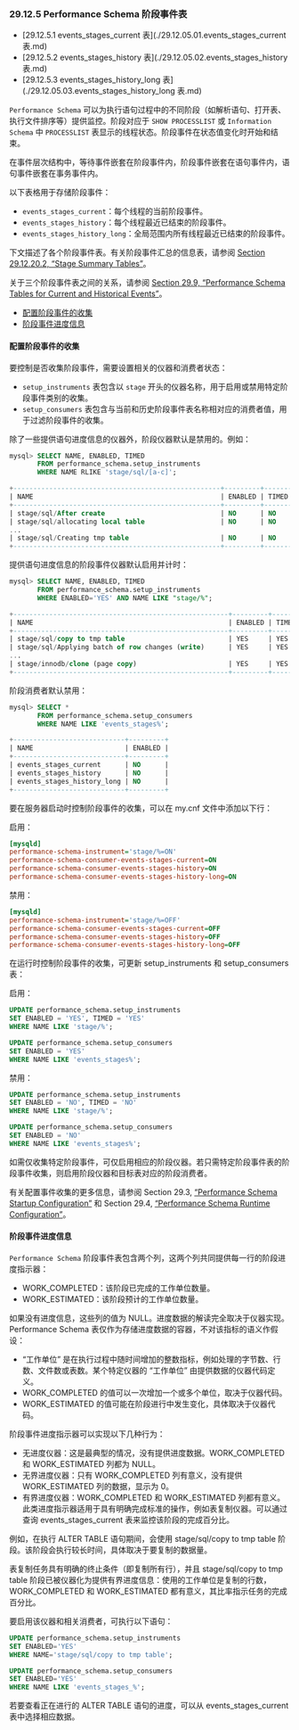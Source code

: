 ### 29.12.5 Performance Schema 阶段事件表

- [29.12.5.1 events_stages_current 表](./29.12.05.01.events_stages_current 表.md)
- [29.12.5.2 events_stages_history 表](./29.12.05.02.events_stages_history 表.md)
- [29.12.5.3 events_stages_history_long 表](./29.12.05.03.events_stages_history_long 表.md)

`Performance Schema` 可以为执行语句过程中的不同阶段（如解析语句、打开表、执行文件排序等）提供监控。阶段对应于 `SHOW PROCESSLIST` 或 `Information Schema` 中 `PROCESSLIST` 表显示的线程状态。阶段事件在状态值变化时开始和结束。

在事件层次结构中，等待事件嵌套在阶段事件内，阶段事件嵌套在语句事件内，语句事件嵌套在事务事件内。

以下表格用于存储阶段事件：

- `events_stages_current`：每个线程的当前阶段事件。
- `events_stages_history`：每个线程最近已结束的阶段事件。
- `events_stages_history_long`：全局范围内所有线程最近已结束的阶段事件。

下文描述了各个阶段事件表。有关阶段事件汇总的信息表，请参阅 [Section 29.12.20.2, “Stage Summary Tables”](#section-29-12-20-2-stage-summary-tables)。

关于三个阶段事件表之间的关系，请参阅 [Section 29.9, “Performance Schema Tables for Current and Historical Events”](#section-29-9-performance-schema-tables-for-current-and-historical-events)。

- [配置阶段事件的收集](#配置阶段事件的收集)
- [阶段事件进度信息](#阶段事件进度信息)

#### 配置阶段事件的收集

要控制是否收集阶段事件，需要设置相关的仪器和消费者状态：

- `setup_instruments` 表包含以 `stage` 开头的仪器名称，用于启用或禁用特定阶段事件类别的收集。
- `setup_consumers` 表包含与当前和历史阶段事件表名称相对应的消费者值，用于过滤阶段事件的收集。

除了一些提供语句进度信息的仪器外，阶段仪器默认是禁用的。例如：

```sql
mysql> SELECT NAME, ENABLED, TIMED
       FROM performance_schema.setup_instruments
       WHERE NAME RLIKE 'stage/sql/[a-c]';

+----------------------------------------------------+---------+-------+
| NAME                                               | ENABLED | TIMED |
+----------------------------------------------------+---------+-------+
| stage/sql/After create                             | NO      | NO    |
| stage/sql/allocating local table                   | NO      | NO    |
...
| stage/sql/Creating tmp table                       | NO      | NO    |
+----------------------------------------------------+---------+-------+
```

提供语句进度信息的阶段事件仪器默认启用并计时：

```sql
mysql> SELECT NAME, ENABLED, TIMED
       FROM performance_schema.setup_instruments
       WHERE ENABLED='YES' AND NAME LIKE "stage/%";

+------------------------------------------------------+---------+-------+
| NAME                                                 | ENABLED | TIMED |
+------------------------------------------------------+---------+-------+
| stage/sql/copy to tmp table                          | YES     | YES   |
| stage/sql/Applying batch of row changes (write)      | YES     | YES   |
...
| stage/innodb/clone (page copy)                       | YES     | YES   |
+------------------------------------------------------+---------+-------+
```

阶段消费者默认禁用：

```sql
mysql> SELECT *
       FROM performance_schema.setup_consumers
       WHERE NAME LIKE 'events_stages%';

+----------------------------+---------+
| NAME                       | ENABLED |
+----------------------------+---------+
| events_stages_current      | NO      |
| events_stages_history      | NO      |
| events_stages_history_long | NO      |
+----------------------------+---------+
```

要在服务器启动时控制阶段事件的收集，可以在 my.cnf 文件中添加以下行：

启用：
```ini
[mysqld]
performance-schema-instrument='stage/%=ON'
performance-schema-consumer-events-stages-current=ON
performance-schema-consumer-events-stages-history=ON
performance-schema-consumer-events-stages-history-long=ON
```
禁用：
```ini
[mysqld]
performance-schema-instrument='stage/%=OFF'
performance-schema-consumer-events-stages-current=OFF
performance-schema-consumer-events-stages-history=OFF
performance-schema-consumer-events-stages-history-long=OFF
```
在运行时控制阶段事件的收集，可更新 setup_instruments 和 setup_consumers 表：

启用：
```sql
UPDATE performance_schema.setup_instruments
SET ENABLED = 'YES', TIMED = 'YES'
WHERE NAME LIKE 'stage/%';

UPDATE performance_schema.setup_consumers
SET ENABLED = 'YES'
WHERE NAME LIKE 'events_stages%';
```

禁用：
```sql
UPDATE performance_schema.setup_instruments
SET ENABLED = 'NO', TIMED = 'NO'
WHERE NAME LIKE 'stage/%';

UPDATE performance_schema.setup_consumers
SET ENABLED = 'NO'
WHERE NAME LIKE 'events_stages%';
```
如需仅收集特定阶段事件，可仅启用相应的阶段仪器。若只需特定阶段事件表的阶段事件收集，则启用阶段仪器和目标表对应的阶段消费者。

有关配置事件收集的更多信息，请参阅 Section 29.3, [“Performance Schema Startup Configuration”]() 和 Section 29.4, [“Performance Schema Runtime Configuration”]()。

#### 阶段事件进度信息

`Performance Schema` 阶段事件表包含两个列，这两个列共同提供每一行的阶段进度指示器：

- WORK_COMPLETED：该阶段已完成的工作单位数量。
- WORK_ESTIMATED：该阶段预计的工作单位数量。

如果没有进度信息，这些列的值为 NULL。进度数据的解读完全取决于仪器实现。Performance Schema 表仅作为存储进度数据的容器，不对该指标的语义作假设：

- “工作单位” 是在执行过程中随时间增加的整数指标，例如处理的字节数、行数、文件数或表数。某个特定仪器的 “工作单位” 由提供数据的仪器代码定义。
- WORK_COMPLETED 的值可以一次增加一个或多个单位，取决于仪器代码。
- WORK_ESTIMATED 的值可能在阶段进行中发生变化，具体取决于仪器代码。

阶段事件进度指示器可以实现以下几种行为：

- 无进度仪器：这是最典型的情况，没有提供进度数据。WORK_COMPLETED 和 WORK_ESTIMATED 列都为 NULL。
- 无界进度仪器：只有 WORK_COMPLETED 列有意义，没有提供 WORK_ESTIMATED 列的数据，显示为 0。
- 有界进度仪器：WORK_COMPLETED 和 WORK_ESTIMATED 列都有意义。此类进度指示器适用于具有明确完成标准的操作，例如表复制仪器。可以通过查询 events_stages_current 表来监控该阶段的完成百分比。

例如，在执行 ALTER TABLE 语句期间，会使用 stage/sql/copy to tmp table 阶段。该阶段会执行较长时间，具体取决于要复制的数据量。

表复制任务具有明确的终止条件（即复制所有行），并且 stage/sql/copy to tmp table 阶段已被仪器化为提供有界进度信息：使用的工作单位是复制的行数，WORK_COMPLETED 和 WORK_ESTIMATED 都有意义，其比率指示任务的完成百分比。

要启用该仪器和相关消费者，可执行以下语句：

```sql
UPDATE performance_schema.setup_instruments
SET ENABLED='YES'
WHERE NAME='stage/sql/copy to tmp table';

UPDATE performance_schema.setup_consumers
SET ENABLED='YES'
WHERE NAME LIKE 'events_stages_%';
```

若要查看正在进行的 ALTER TABLE 语句的进度，可以从 events_stages_current 表中选择相应数据。

